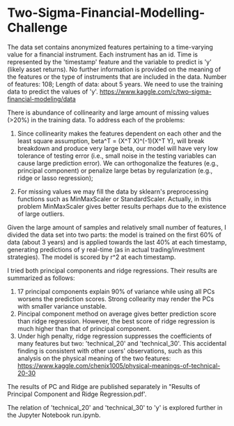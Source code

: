 # Two-Sigma-Financial-Modelling-Challenge
The data set contains anonymized features pertaining to a time-varying value for a financial instrument. Each instrument has an id. Time is represented by the 'timestamp' feature and the variable to predict is 'y' (likely asset returns). No further information is provided on the meaning of the features or the type of instruments that are included in the data. Number of features: 108; Length of data: about 5 years. We need to use the training data to predict the values of 'y'. https://www.kaggle.com/c/two-sigma-financial-modeling/data

There is abundance of collinearity and large amount of missing values (>20%) in the training data. To address each of the problems:

1) Since collinearity makes the features dependent on each other and the least square assumption, beta^T = (X^T X)^(-1)(X^T Y), will break breakdown and produce very large beta, our model will have very low tolerance of testing error (i.e., small noise in the testing variables can cause large prediction error). We can orthogonalize the features (e.g., principal component) or penalize large betas by regularization (e.g., ridge or lasso regression);

2) For missing values we may fill the data by sklearn's preprocessing functions such as MinMaxScaler or StandardScaler. Actually, in this problem MinMaxScaler gives better results perhaps due to the existence of large outliers.

Given the large amount of samples and relatively small number of features, I divided the data set into two parts: the model is trained on the first 60% of data (about 3 years) and is applied towards the last 40% at each timestamp, generating predictions of y real-time (as in actual trading/investment strategies). The model is scored by r^2 at each timestamp.

I tried both principal components and ridge regressions. Their results are summarized as follows:

1) 17 principal components explain 90% of variance while using all PCs worsens the prediction scores. Strong collearity may render the PCs with smaller variance unstable. 
2) Pincipal component method on average gives better prediction score than ridge regression. However, the best score of ridge regression is much higher than that of principal component.  
3) Under high penalty, ridge regression suppresses the coefficients of many features but two: 'technical_20' and 'technical_30'. This accidental finding is consistent with other users' observations, such as this analysis on the physical meaning of the two features: https://www.kaggle.com/chenjx1005/physical-meanings-of-technical-20-30

The results of PC and Ridge are published separately in "Results of Principal Component and Ridge Regression.pdf'.

The relation of 'technical_20' and 'technical_30' to 'y' is explored further in the Jupyter Notebook run.ipynb.
